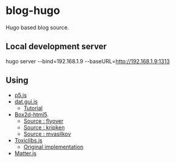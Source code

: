 # blog-hugo
Hugo based blog source.

## Local development server
hugo server --bind=192.168.1.9 --baseURL=http://192.168.1.9:1313

## Using 
* [p5.js](https://p5js.org/)
* [dat.gui.js](https://github.com/dataarts/dat.gui)
    * [Tutorial](http://workshop.chromeexperiments.com/examples/gui/#1--Basic-Usage)
* [Box2d-html5](https://github.com/shiffman/The-Nature-of-Code-Examples-p5.js/tree/master/chp05_libraries/box2d-html5/lib).
    * [Source : flyover](https://github.com/flyover/box2d.js)
    * [Source : kripken](https://github.com/kripken/box2d.js/) 
    * [Source : mvasilkov](https://github.com/mvasilkov/box2d-html5)
* [Toxiclibs.js](http://haptic-data.com/toxiclibsjs/)
    * [Original implementation](http://toxiclibs.org/)
* [Matter.js](http://brm.io/matter-js/)
